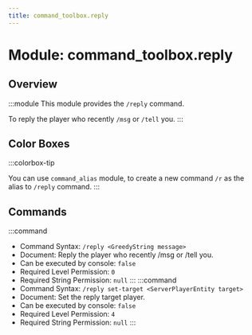 ```yaml
---
title: command_toolbox.reply
---
```



# Module: command_toolbox.reply

## Overview
:::module
  This module provides the `/reply` command.
  
  To reply the player who recently `/msg` or `/tell` you.
:::
## Color Boxes

:::colorbox-tip

  You can use `command_alias` module, to create a new command `/r` as the alias to `/reply` command.
:::

## Commands
:::command
- Command Syntax: `/reply <GreedyString message>`
- Document:   Reply the player who recently /msg or /tell you.
- Can be executed by console: `false`
- Required Level Permission: `0`
- Required String Permission: `null`
:::
:::command
- Command Syntax: `/reply set-target <ServerPlayerEntity target>`
- Document:   Set the reply target player.
- Can be executed by console: `false`
- Required Level Permission: `4`
- Required String Permission: `null`
:::
